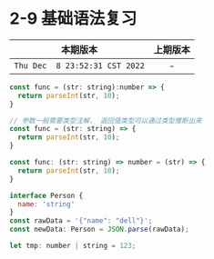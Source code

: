 # 2-9 基础语法复习

|本期版本|上期版本
|:---:|:---:
`Thu Dec  8 23:52:31 CST 2022` | -


```js
const func = (str: string):number => {
  return parseInt(str, 10);
}

// 参数一般需要类型注解， 返回值类型可以通过类型推断出来
const func = (str: string) => {
  return parseInt(str, 10);
}
```

```js
const func: (str: string) => number = (str) => {
  return parseInt(str, 10);
}
```


```js
interface Person {
  name: 'string'
}
const rawData = '{"name": "dell"}';
const newData: Person = JSON.parse(rawData);
```


```js
let tmp: number | string = 123;
```